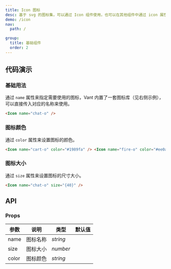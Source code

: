```yaml
---
title: Icon 图标
desc: 基于 svg 的图标集，可以通过 Icon 组件使用，也可以在其他组件中通过 icon 属性引用。
demo: /icon
nav:
  path: /

group:
  title: 基础组件
  order: 2
---
```


## 代码演示

### 基础用法

通过 `name` 属性来指定需要使用的图标，Vant 内置了一套图标库（见右侧示例），可以直接传入对应的名称来使用。

```html
<Icon name="chat-o" />
```

### 图标颜色

通过 `color` 属性来设置图标的颜色。

```html
<Icon name="cart-o" color="#1989fa" /> <Icon name="fire-o" color="#ee0a24" />
```

### 图标大小

通过 `size` 属性来设置图标的尺寸大小。

```html
<Icon name="chat-o" size="{40}" />
```

## API

### Props

| 参数  | 说明     | 类型     | 默认值 |
| ----- | -------- | -------- | ------ |
| name  | 图标名称 | _string_ |        |
| size  | 图标大小 | _number_ |        |
| color | 图标颜色 | _string_ |        |
